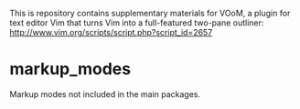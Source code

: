 This is repository contains supplementary materials for VOoM, a plugin for
text editor Vim that turns Vim into a full-featured two-pane outliner:  
<http://www.vim.org/scripts/script.php?script_id=2657>

markup_modes
============
Markup modes not included in the main packages.


